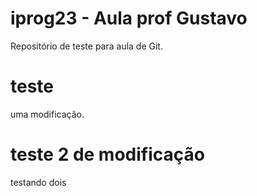 # iprog23 - Aula prof Gustavo

Repositório de teste para aula de Git.

# teste 

uma modificação.

# teste 2 de modificação
testando dois